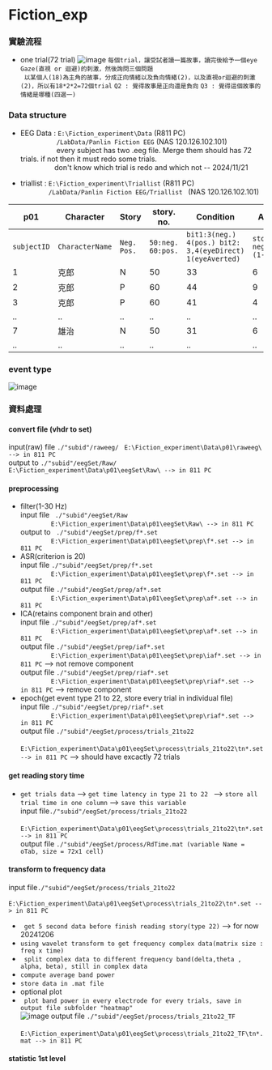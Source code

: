 # Fiction_exp
### 實驗流程
- one trial(72 trial)
![image](https://github.com/user-attachments/assets/1579ce99-fcbb-4a85-a4e2-c8c7785c4052)
```每個trial，讓受試者讀一篇故事，讀完後給予一個eye Gaze(直視 or 迴避)的刺激，然後詢問三個問題```  
``` 以某個人(18)為主角的故事，分成正向情緒以及負向情緒(2)，以及直視or迴避的刺激(2)，所以有18*2*2=72個trial```
``` Q2 : 覺得故事是正向還是負向 ```
``` Q3 : 覺得這個故事的情緒是哪種(四選一) ```

### Data structure
- EEG Data : ```E:\Fiction_experiment\Data``` (R811 PC)  
&nbsp;&nbsp;&nbsp;&nbsp;&nbsp;&nbsp;&nbsp;&nbsp;&nbsp;&nbsp;&nbsp;&nbsp;&nbsp;&nbsp;&nbsp;&nbsp;&nbsp; ```/LabData/Panlin Fiction EEG``` (NAS 120.126.102.101)  
&nbsp;&nbsp;&nbsp;&nbsp;&nbsp;&nbsp;&nbsp;&nbsp;&nbsp;&nbsp;&nbsp;&nbsp;&nbsp;&nbsp;&nbsp;&nbsp;&nbsp; every subject has two .eeg file. Merge them should has 72 trials. if not then it must redo some trials.  
&nbsp;&nbsp;&nbsp;&nbsp;&nbsp;&nbsp;&nbsp;&nbsp;&nbsp;&nbsp;&nbsp;&nbsp;&nbsp;&nbsp;&nbsp;&nbsp;&nbsp;don't know which trial is redo and which not -- 2024/11/21

- triallist : ```E:\Fiction_experiment\Triallist``` (R811 PC)   
&nbsp;&nbsp;&nbsp;&nbsp;&nbsp;&nbsp;&nbsp;&nbsp;&nbsp;&nbsp;&nbsp;&nbsp;&nbsp;&nbsp;```/LabData/Panlin Fiction EEG/Triallist ``` (NAS 120.126.102.101)  

| p01 | Character |	Story |	story. no. | Condition | Arousal | Q2.ACC | Q3.ACC | Condition2 | Condition3 | Eye.OnsetDelay |  
|---|---|---|---|---|---|---|---|---|---|---|
| `subjectID` | `CharacterName` |	`Neg. Pos.` |	`50:neg. 60:pos.` | `bit1:3(neg.)         4(pos.) bit2: 3,4(eyeDirect) 1(eyeAverted)` | `story_tone neg.~pos.(1-10)` | `Q2.Accuracy` | `Q3.Accuracy` | `story condition(emotion)` | `subject think condition(emotion)`  | `??` | 
| 1 | 克郎 | N | 50 | 33 | 6 | 1 | 1 | 33 | 33 | 0|
| 2 | 克郎 | P | 60 | 44 | 9 | 1 | 1 | 44 | 44 | 0|
| 3 | 克郎 | P | 60 | 41 | 4 | 1 | 1 | 41 | 41 | 0|
|..|..|..|..|..|..|..|..|..|..|
| 7 | 雄治 | N | 50 | 31 | 6 | 1 | 0 | 319 | 319 | 0|
|..|..|..|..|..|..|..|..|..|..|

### event type
![image](https://github.com/user-attachments/assets/0f1bf32d-ef89-422c-aa2b-2798024333e1)

### 資料處理
#### convert file (vhdr to set)
input(raw) file `./"subid"/raweeg/ ` `E:\Fiction_experiment\Data\p01\raweeg\ --> in 811 PC`  
output to `./"subid"/eegSet/Raw/ ` `E:\Fiction_experiment\Data\p01\eegSet\Raw\ --> in 811 PC`  
#### preprocessing 
- filter(1-30 Hz)  
input file ` ./"subid"/eegSet/Raw`    
&ensp;&ensp;&ensp;&ensp;&ensp;&ensp;&ensp;&ensp; `E:\Fiction_experiment\Data\p01\eegSet\Raw\ --> in 811 PC`  
output to ` ./"subid"/eegSet/prep/f*.set`    
&ensp;&ensp;&ensp;&ensp;&ensp;&ensp;&ensp;&ensp; `E:\Fiction_experiment\Data\p01\eegSet\prep\f*.set --> in 811 PC`
- ASR(criterion is 20)   
input file `./"subid"/eegSet/prep/f*.set`    
&ensp;&ensp;&ensp;&ensp;&ensp;&ensp;&ensp;&ensp; `E:\Fiction_experiment\Data\p01\eegSet\prep\f*.set --> in 811 PC`  
output file `./"subid"/eegSet/prep/af*.set`    
&ensp;&ensp;&ensp;&ensp;&ensp;&ensp;&ensp;&ensp; `E:\Fiction_experiment\Data\p01\eegSet\prep\af*.set --> in 811 PC`  
- ICA(retains component brain and other)  
input file `./"subid"/eegSet/prep/af*.set`  
&ensp;&ensp;&ensp;&ensp;&ensp;&ensp;&ensp;&ensp; `E:\Fiction_experiment\Data\p01\eegSet\prep\af*.set --> in 811 PC`  
output file `./"subid"/eegSet/prep/iaf*.set`    
&ensp;&ensp;&ensp;&ensp;&ensp;&ensp;&ensp;&ensp; `E:\Fiction_experiment\Data\p01\eegSet\prep\iaf*.set --> in 811 PC`  --> not remove component    
output file `./"subid"/eegSet/prep/riaf*.set`    
&ensp;&ensp;&ensp;&ensp;&ensp;&ensp;&ensp;&ensp; `E:\Fiction_experiment\Data\p01\eegSet\prep\riaf*.set --> in 811 PC`  --> remove component
- epoch(get event type 21 to 22, store every trial in individual file)  
input file `./"subid"/eegSet/prep/riaf*.set`    
&ensp;&ensp;&ensp;&ensp;&ensp;&ensp;&ensp;&ensp; `E:\Fiction_experiment\Data\p01\eegSet\prep\riaf*.set --> in 811 PC`  
output file `./"subid"/eegSet/process/trials_21to22`  
&ensp;&ensp;&ensp;&ensp;&ensp;&ensp;&ensp;&ensp; `E:\Fiction_experiment\Data\p01\eegSet\process\trials_21to22\tn*.set --> in 811 PC`  --> should have excactly 72 trials   
#### get reading story time  
- `get trials data` -->  `get time latency in type 21 to 22 ` --> `store all trial time in one column` --> `save this variable`   
input file`./"subid"/eegSet/process/trials_21to22`  
&ensp;&ensp;&ensp;&ensp;&ensp;&ensp;&ensp;&ensp; `E:\Fiction_experiment\Data\p01\eegSet\process\trials_21to22\tn*.set --> in 811 PC`  
output file `./"subid"/eegSet/process/RdTime.mat (variable Name = oTab, size = 72x1 cell)`
#### transform to frequency data
input file`./"subid"/eegSet/process/trials_21to22`  
&ensp;&ensp;&ensp;&ensp;&ensp;&ensp;&ensp;&ensp; `E:\Fiction_experiment\Data\p01\eegSet\process\trials_21to22\tn*.set --> in 811 PC`   
- ` get 5 second data before finish reading story(type 22)` --> for now 20241206
- ` using wavelet transform to get frequency complex data(matrix size : freq x time) `
- ` split complex data to different frequency band(delta,theta , alpha, beta), still in complex data`
- ` compute average band power `
- ` store data in .mat file `
- optional plot
- ` plot band power in every electrode for every trials, save in output file subfolder "heatmap"`  
 ![image](https://github.com/user-attachments/assets/062c6877-3b56-4171-80ea-fab04d40fd2e)
output file `./"subid"/eegSet/process/trials_21to22_TF`
&ensp;&ensp;&ensp;&ensp;&ensp;&ensp;&ensp;&ensp; `E:\Fiction_experiment\Data\p01\eegSet\process\trials_21to22_TF\tn*.mat --> in 811 PC`
#### statistic 1st level 

  

